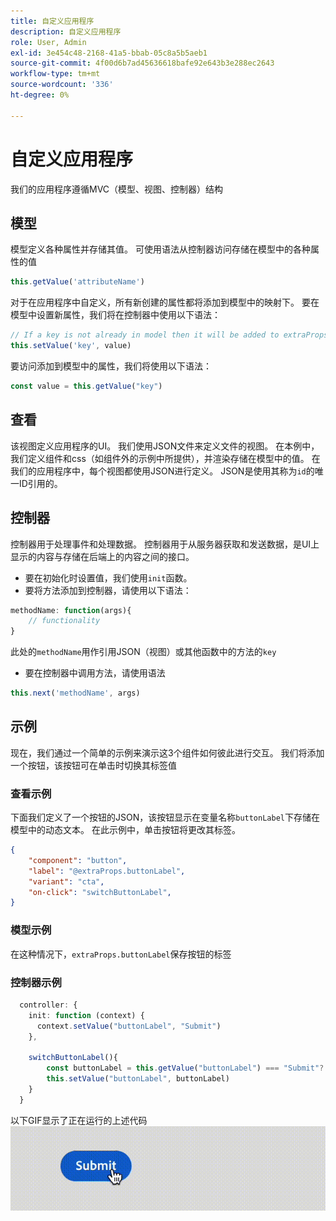 ```yaml
---
title: 自定义应用程序
description: 自定义应用程序
role: User, Admin
exl-id: 3e454c48-2168-41a5-bbab-05c8a5b5aeb1
source-git-commit: 4f00d6b7ad45636618bafe92e643b3e288ec2643
workflow-type: tm+mt
source-wordcount: '336'
ht-degree: 0%

---
```


# 自定义应用程序

我们的应用程序遵循MVC（模型、视图、控制器）结构

## 模型

模型定义各种属性并存储其值。 可使用语法从控制器访问存储在模型中的各种属性的值

```typescript
this.getValue('attributeName')
```

对于在应用程序中自定义，所有新创建的属性都将添加到模型中的映射下。
要在模型中设置新属性，我们将在控制器中使用以下语法：

```typescript
// If a key is not already in model then it will be added to extraProps
this.setValue('key', value)
```

要访问添加到模型中的属性，我们将使用以下语法：

```typescript
const value = this.getValue("key")
```

## 查看

该视图定义应用程序的UI。 我们使用JSON文件来定义文件的视图。 在本例中，我们定义组件和css（如组件外的示例中所提供），并渲染存储在模型中的值。
在我们的应用程序中，每个视图都使用JSON进行定义。 JSON是使用其称为`id`的唯一ID引用的。

## 控制器

控制器用于处理事件和处理数据。 控制器用于从服务器获取和发送数据，是UI上显示的内容与存储在后端上的内容之间的接口。

- 要在初始化时设置值，我们使用`init`函数。
- 要将方法添加到控制器，请使用以下语法：

```typescript
methodName: function(args){
    // functionality
}
```

此处的`methodName`用作引用JSON（视图）或其他函数中的方法的`key`

- 要在控制器中调用方法，请使用语法

```typescript
this.next('methodName', args)
```

## 示例

现在，我们通过一个简单的示例来演示这3个组件如何彼此进行交互。
我们将添加一个按钮，该按钮可在单击时切换其标签值

### 查看示例

下面我们定义了一个按钮的JSON，该按钮显示在变量名称`buttonLabel`下存储在模型中的动态文本。
在此示例中，单击按钮将更改其标签。

```JSON
{
    "component": "button",
    "label": "@extraProps.buttonLabel",
    "variant": "cta",
    "on-click": "switchButtonLabel",
}
```

### 模型示例

在这种情况下，`extraProps.buttonLabel`保存按钮的标签

### 控制器示例

```typescript
  controller: {
    init: function (context) {
      context.setValue("buttonLabel", "Submit")
    },

    switchButtonLabel(){
        const buttonLabel = this.getValue("buttonLabel") === "Submit"? "Cancel" : "Submit"
        this.setValue("buttonLabel", buttonLabel)
    }
  }
```

以下GIF显示了正在运行的上述代码
![basic_customization](imgs/basic_customisation.gif "基本自定义按钮")
